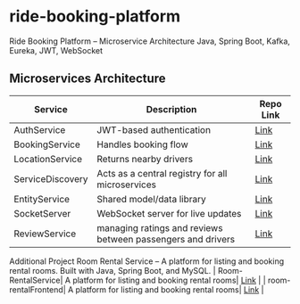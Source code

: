 # ride-booking-platform
Ride Booking Platform – Microservice Architecture Java, Spring Boot, Kafka, Eureka, JWT, WebSocket
## Microservices Architecture

| Service         | Description                         | Repo Link |
|----------------|-------------------------------------|-----------|
| AuthService     | JWT-based authentication            | [Link](https://github.com/Adarshraj8/AuthService) |
| BookingService  | Handles booking flow                | [Link](https://github.com/Adarshraj8/BookingService) |
| LocationService | Returns nearby drivers              | [Link](https://github.com/Adarshraj8/LocationService) |
| ServiceDiscovery  |Acts as a central registry for all microservices| [Link](https://github.com/Adarshraj8/ServiceDiscovery) |
| EntityService   | Shared model/data library           | [Link](https://github.com/Adarshraj8/EntityService) |
| SocketServer   | WebSocket server for live updates     | [Link](https://github.com/Adarshraj8/SocketServer) |
| ReviewService| managing ratings and reviews between passengers and drivers| [Link](https://github.com/Adarshraj8/ReviewService) |

Additional Project
Room Rental Service – A platform for listing and booking rental rooms. Built with Java, Spring Boot, and MySQL.
| Room-RentalService| A platform for listing and booking rental rooms| [Link](https://github.com/Adarshraj8/room-rentalService) |
| room-rentalFrontend| A platform for listing and booking rental rooms| [Link](https://github.com/Adarshraj8/room-rentalFrontend) |
